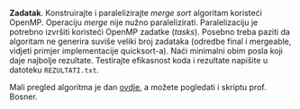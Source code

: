 **Zadatak**. Konstruirajte i paralelizirajte _merge sort_ algoritam koristeći OpenMP. Operaciju _merge_ nije nužno paralelizirati. Paralelizaciju je potrebno izvršiti koristeći OpenMP zadatke (_tasks_). Posebno treba paziti da algoritam ne generira suviše veliki broj zadataka (odredbe final i mergeable, vidjeti primjer implementacije quicksort-a). Naći minimalni obim posla koji daje najbolje rezultate. Testirajte efikasnost koda i rezultate napišite u datoteku `REZULTATI.txt`.

Mali pregled algoritma je dan 
[ovdje](https://web.math.pmf.unizg.hr/nastava/ppr/html/merge.html), a možete pogledati i skriptu prof. Bosner.
